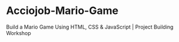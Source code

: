 # Acciojob-Mario-Game
Build a Mario Game Using HTML, CSS &amp; JavaScript | Project Building Workshop
